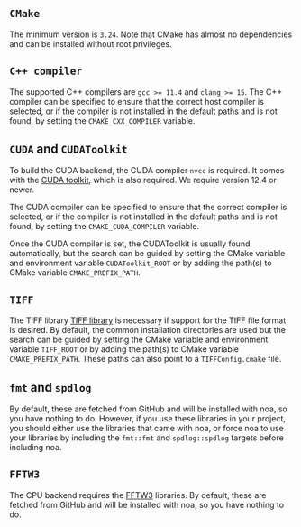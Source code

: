 ## `CMake`

The minimum version is `3.24`. Note that CMake has almost no dependencies and can be installed without root privileges.


## `C++ compiler`

The supported C++ compilers are `gcc >= 11.4` and `clang >= 15`. The C++ compiler can be specified to ensure that the correct host compiler is selected, or if the compiler is not installed in the default paths and is not found, by setting the `CMAKE_CXX_COMPILER` variable.


## `CUDA` and `CUDAToolkit`

To build the CUDA backend, the CUDA compiler `nvcc` is required. It comes with the [CUDA toolkit](https://docs.nvidia.com/cuda/index.html), which is also required. We require version 12.4 or newer.

The CUDA compiler can be specified to ensure that the correct compiler is selected, or if the compiler is not
installed in the default paths and is not found, by setting the `CMAKE_CUDA_COMPILER` variable.

Once the CUDA compiler is set, the CUDAToolkit is usually found automatically, but the search can be guided by setting the CMake variable and environment variable `CUDAToolkit_ROOT` or by adding the path(s) to CMake variable `CMAKE_PREFIX_PATH`.


## `TIFF`

The TIFF library [TIFF library](https://gitlab.com/libtiff/libtiff) is necessary if support for the TIFF file format is desired. By default, the common installation directories are used but the search can be guided by setting the CMake variable and environment variable `TIFF_ROOT` or by adding the path(s) to CMake variable `CMAKE_PREFIX_PATH`. These paths can also point to a `TIFFConfig.cmake` file.


## `fmt` and `spdlog`

By default, these are fetched from GitHub and will be installed with noa, so you have nothing to do. However, if you use these libraries in your project, you should either use the libraries that came with noa, or force noa to use your libraries by including the `fmt::fmt` and `spdlog::spdlog` targets before including noa.


## `FFTW3`

The CPU backend requires the [FFTW3](http://fftw.org/) libraries. By default, these are fetched from GitHub and will be installed with noa, so you have nothing to do.

